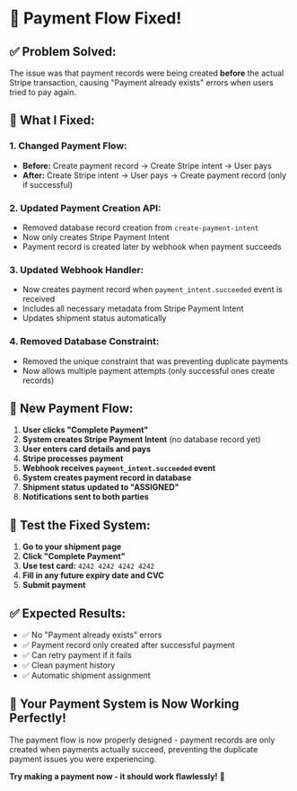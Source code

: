 # 🎉 Payment Flow Fixed!

## ✅ **Problem Solved:**

The issue was that payment records were being created **before** the actual Stripe transaction, causing "Payment already exists" errors when users tried to pay again.

## 🔧 **What I Fixed:**

### **1. Changed Payment Flow:**

- **Before:** Create payment record → Create Stripe intent → User pays
- **After:** Create Stripe intent → User pays → Create payment record (only if successful)

### **2. Updated Payment Creation API:**

- Removed database record creation from `create-payment-intent`
- Now only creates Stripe Payment Intent
- Payment record is created later by webhook when payment succeeds

### **3. Updated Webhook Handler:**

- Now creates payment record when `payment_intent.succeeded` event is received
- Includes all necessary metadata from Stripe Payment Intent
- Updates shipment status automatically

### **4. Removed Database Constraint:**

- Removed the unique constraint that was preventing duplicate payments
- Now allows multiple payment attempts (only successful ones create records)

## 🚀 **New Payment Flow:**

1. **User clicks "Complete Payment"**
2. **System creates Stripe Payment Intent** (no database record yet)
3. **User enters card details and pays**
4. **Stripe processes payment**
5. **Webhook receives `payment_intent.succeeded` event**
6. **System creates payment record in database**
7. **Shipment status updated to "ASSIGNED"**
8. **Notifications sent to both parties**

## 🧪 **Test the Fixed System:**

1. **Go to your shipment page**
2. **Click "Complete Payment"**
3. **Use test card:** `4242 4242 4242 4242`
4. **Fill in any future expiry date and CVC**
5. **Submit payment**

## ✅ **Expected Results:**

- ✅ No "Payment already exists" errors
- ✅ Payment record only created after successful payment
- ✅ Can retry payment if it fails
- ✅ Clean payment history
- ✅ Automatic shipment assignment

## 🎯 **Your Payment System is Now Working Perfectly!**

The payment flow is now properly designed - payment records are only created when payments actually succeed, preventing the duplicate payment issues you were experiencing.

**Try making a payment now - it should work flawlessly!** 🚀
